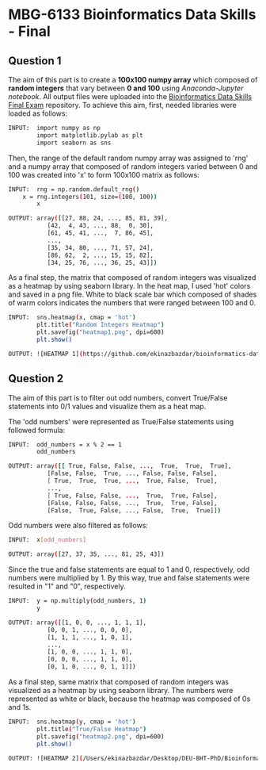 # MBG-6133 Bioinformatics Data Skills - Final 

## **Question 1**

The aim of this part is to create a **100x100 numpy array** which composed of **random integers** that vary between **0 and 100** using *Anaconda-Jupyter notebook*. All output files were uploaded into the [Bioinformatics Data Skills Final Exam](https://github.com/ekinazbazdar/bioinformatics-data-skills-final-exam.git) repository. To achieve this aim, first, needed libraries were loaded as follows:

```bash
INPUT:	import numpy as np
    	import matplotlib.pylab as plt
      	import seaborn as sns
```

Then, the range of the default random numpy array was assigned to 'rng' and a numpy array that composed of random integers varied between 0 and 100 was created into 'x' to form 100x100 matrix as follows:  

```bash
INPUT:	rng = np.random.default_rng()
	x = rng.integers(101, size=(100, 100))
      	x

OUTPUT:	array([[27, 88, 24, ..., 85, 81, 39],
	       [42,  4, 43, ..., 88,  0, 30],
	       [61, 45, 41, ...,  7, 86, 45],
	       ...,
	       [35, 34, 80, ..., 71, 57, 24],
	       [86, 62,  2, ..., 15, 15, 82],
	       [34, 25, 76, ..., 36, 25, 43]])
```

As a final step, the matrix that composed of random integers was visualized as a heatmap by using seaborn library. In the heat map, I used 'hot' colors and saved in a png file. White to black scale bar which composed of shades of warm colors indicates the numbers that were ranged between 100 and 0.   

```bash
INPUT:	sns.heatmap(x, cmap = 'hot')
      	plt.title("Random Integers Heatmap")
      	plt.savefig("heatmap1.png", dpi=600)
      	plt.show()

OUTPUT:	![HEATMAP 1](https://github.com/ekinazbazdar/bioinformatics-data-skills-final-exam/blob/main/heatmap1.png?raw=true)
```

## **Question 2**

The aim of this part is to filter out odd numbers, convert True/False statements into 0/1 values and visualize them as a heat map.

The 'odd numbers' were represented as True/False statements using followed formula:

```bash
INPUT:	odd_numbers = x % 2 == 1
      	odd_numbers

OUTPUT:	array([[ True, False, False, ...,  True,  True,  True],
	       [False, False,  True, ..., False, False, False],
	       [ True,  True,  True, ...,  True, False,  True],
	       ...,
	       [ True, False, False, ...,  True,  True, False],
	       [False, False, False, ...,  True,  True, False],
	       [False,  True, False, ..., False,  True,  True]])
```

Odd numbers were also filtered as follows:

```bash
INPUT:	x[odd_numbers]

OUTPUT: array([27, 37, 35, ..., 81, 25, 43])
```

Since the true and false statements are equal to 1 and 0, respectively, odd numbers were multiplied by 1. By this way, true and false statements were resulted in "1" and "0", respectively. 

```bash
INPUT:	y = np.multiply(odd_numbers, 1)
      	y

OUTPUT:	array([[1, 0, 0, ..., 1, 1, 1],
	       [0, 0, 1, ..., 0, 0, 0],
	       [1, 1, 1, ..., 1, 0, 1],
	       ...,
	       [1, 0, 0, ..., 1, 1, 0],
	       [0, 0, 0, ..., 1, 1, 0],
	       [0, 1, 0, ..., 0, 1, 1]])
```

As a final step, same matrix that composed of random integers was visualized as a heatmap by using seaborn library. The numbers were represented as white or black, because the heatmap was composed of 0s and 1s.

```bash
INPUT:	sns.heatmap(y, cmap = 'hot')
      	plt.title("True/False Heatmap")
      	plt.savefig("heatmap2.png", dpi=600)
      	plt.show()

OUTPUT:	![HEATMAP 2](/Users/ekinazbazdar/Desktop/DEU-BHT-PhD/Bioinformatics Data Skills/Final/heatmap2.png)
```

